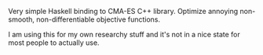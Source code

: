 Very simple Haskell binding to CMA-ES C++ library. Optimize annoying
non-smooth, non-differentiable objective functions.

I am using this for my own researchy stuff and it's not in a nice state for
most people to actually use.
